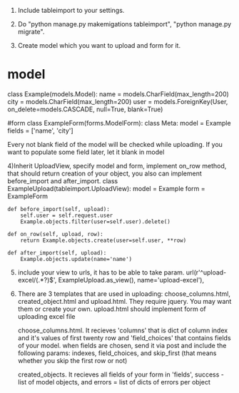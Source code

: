 1) Include tableimport to your settings.

2) Do "python manage.py makemigations tableimport", "python manage.py migrate".

3) Create model which you want to upload and form for it.

# model
class Example(models.Model):
    name = models.CharField(max_length=200)
    city = models.CharField(max_length=200)
    user = models.ForeignKey(User, on_delete=models.CASCADE, null=True, blank=True)


#form
class ExampleForm(forms.ModelForm):
    class Meta:
        model = Example
        fields = ['name', 'city']


Every not blank field of the model will be checked while uploading.
If you want to populate some field later, let it blank in model

4)Inherit UploadView, specify model and form, implement on_row method,
that should return creation of your object, you also can implement before_import and
after_import.
class ExampleUpload(tableimport.UploadView):
    model = Example
    form = ExampleForm

    def before_import(self, upload):
        self.user = self.request.user
        Example.objects.filter(user=self.user).delete()

    def on_row(self, upload, row):
        return Example.objects.create(user=self.user, **row)

    def after_import(self, upload):
        Example.objects.update(name='name')

5) include your view to urls, it has to be able to take param.
    url(r'^upload-excel/(.*?)$', ExampleUpload.as_view(), name='upload-excel'),

6) There are 3 templates that are used in uploading: choose_columns.html, created_object.html and upload.html.
They require jquery. You may want them or create your own.
    upload.html should implement form of uploading excel file

    choose_columns.html. It recieves 'columns' that is dict of column index and it's values of first twenty row and 'field_choices'
    that contains fields of your model. when fields are chosen, send it via post and include the following params:
    indexes, field_choices, and skip_first (that means whether you skip the first row or not)

    created_objects. It recieves all fields of your form in 'fields',
    success - list of model objects, and errors = list of dicts of errors per object